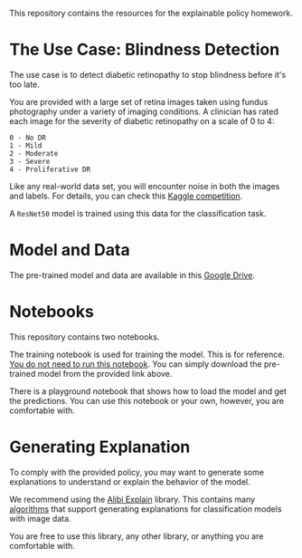 This repository contains the resources for the explainable policy homework.

# The Use Case: Blindness Detection
The use case is to detect diabetic retinopathy to stop blindness before it's too late.

You are provided with a large set of retina images taken using fundus photography under a variety of imaging conditions.
A clinician has rated each image for the severity of diabetic retinopathy on a scale of 0 to 4:

```
0 - No DR
1 - Mild
2 - Moderate
3 - Severe
4 - Proliferative DR
```

Like any real-world data set, you will encounter noise in both the images and labels. 
For details, you can check this [Kaggle competition](https://www.kaggle.com/c/aptos2019-blindness-detection/overview).

A `ResNet50` model is trained using this data for the classification task.

# Model and Data
The pre-trained model and data are available in this [Google Drive](https://drive.google.com/drive/folders/1X_tTwEixtZdkVWrCae3LK7maP6m2wF4T?usp=drive_link).

# Notebooks
This repository contains two notebooks. 

The training notebook is used for training the model. This is for reference. <ins>You do not need to run this notebook</ins>. You can simply download the pre-trained model from the provided link above.

There is a playground notebook that shows how to load the model and get the predictions. You can use this notebook or your own, however, you are comfortable with.

# Generating Explanation
To comply with the provided policy, you may want to generate some explanations to understand or explain the behavior of the model.

We recommend using the [Alibi Explain](https://docs.seldon.io/projects/alibi/en/stable/index.html) library. This contains many [algorithms](https://docs.seldon.io/projects/alibi/en/stable/overview/algorithms.html) that support generating explanations for classification models with image data.

You are free to use this library, any other library, or anything you are comfortable with.
